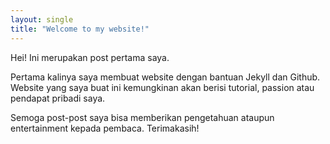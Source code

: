 ```yaml
---
layout: single
title: "Welcome to my website!"
---
```


Hei! Ini merupakan post pertama saya. 
 
Pertama kalinya saya membuat website dengan bantuan Jekyll dan Github.  
Website yang saya buat ini kemungkinan akan berisi tutorial, passion atau pendapat pribadi saya.

Semoga post-post saya bisa memberikan pengetahuan ataupun entertainment kepada pembaca.
Terimakasih!
